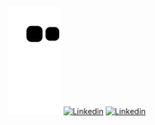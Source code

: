 ![snake gif](https://github.com/Formandodev/Formandodev/blob/output/github-contribution-grid-snake.svg)
[![Linkedin](https://img.shields.io/badge/LinkedIn-0077B5?style=for-the-badge&logo=linkedin&logoColor=white)](https://www.linkedin.com/in/lucas-fernandes-guanabara-1a688b1b7/)
[![Linkedin](https://img.shields.io/badge/Gmail-D14836?style=for-the-badge&logo=gmail&logoColor=white)](mailto:lucasff.guanabara@gmail.com)
